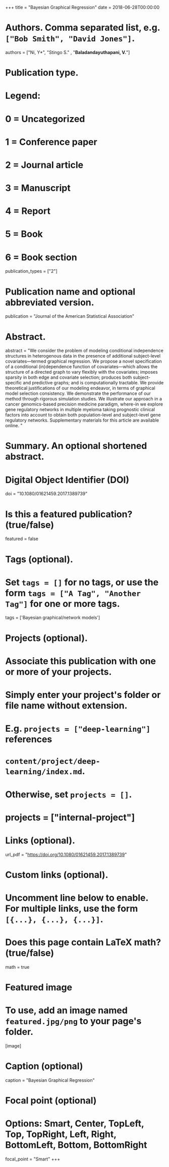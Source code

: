 +++
title = "Bayesian Graphical Regression"
date = 2018-06-28T00:00:00

# Authors. Comma separated list, e.g. `["Bob Smith", "David Jones"]`.
authors = ["Ni, Y*", "Stingo S." , "**Baladandayuthapani, V.**"]

# Publication type.
# Legend:
# 0 = Uncategorized
# 1 = Conference paper
# 2 = Journal article
# 3 = Manuscript
# 4 = Report
# 5 = Book
# 6 = Book section
publication_types = ["2"]

# Publication name and optional abbreviated version.
publication = "Journal of the American Statistical Association"

# Abstract.
abstract = "We consider the problem of modeling conditional independence structures in heterogenous data in the presence of additional subject-level covariates—termed graphical regression. We propose a novel specification of a conditional (in)dependence function of covariates—which allows the structure of a directed graph to vary flexibly with the covariates; imposes sparsity in both edge and covariate selection; produces both subject-specific and predictive graphs; and is computationally tractable. We provide theoretical justifications of our modeling endeavor, in terms of graphical model selection consistency. We demonstrate the performance of our method through rigorous simulation studies. We illustrate our approach in a cancer genomics-based precision medicine paradigm, where-in we explore gene regulatory networks in multiple myeloma taking prognostic clinical factors into account to obtain both population-level and subject-level gene regulatory networks. Supplementary materials for this article are available online. "

# Summary. An optional shortened abstract.

# Digital Object Identifier (DOI)
doi = "10.1080/01621459.2017.1389739"

# Is this a featured publication? (true/false)
featured = false

# Tags (optional).
#   Set `tags = []` for no tags, or use the form `tags = ["A Tag", "Another Tag"]` for one or more tags.
tags = ['Bayesian graphical/network models']

# Projects (optional).
#   Associate this publication with one or more of your projects.
#   Simply enter your project's folder or file name without extension.
#   E.g. `projects = ["deep-learning"]` references 
#   `content/project/deep-learning/index.md`.
#   Otherwise, set `projects = []`.
# projects = ["internal-project"]

# Links (optional).
 url_pdf = "https://doi.org/10.1080/01621459.2017.1389739"




# Custom links (optional).
#   Uncomment line below to enable. For multiple links, use the form `[{...}, {...}, {...}]`.

# Does this page contain LaTeX math? (true/false)
math = true

# Featured image
# To use, add an image named `featured.jpg/png` to your page's folder. 
[image]
  # Caption (optional)
  caption = "Bayesian Graphical Regression"

  # Focal point (optional)
  # Options: Smart, Center, TopLeft, Top, TopRight, Left, Right, BottomLeft, Bottom, BottomRight
  focal_point = "Smart"
+++


